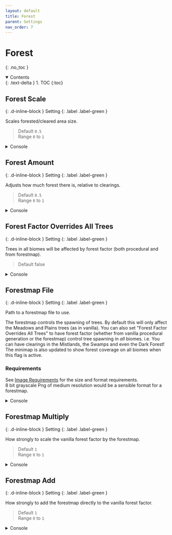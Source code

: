 ```yaml
---
layout: default
title: Forest
parent: Settings
nav_order: 7
---
```


# Forest
{: .no_toc }

<details open markdown="block">
  <summary>
  Contents
  </summary>
  {: .text-delta }
1. TOC
{:toc}
</details>

## Forest Scale
{: .d-inline-block }
Setting
{: .label .label-green }

Scales forested/cleared area size.
> Default `0.5`  
> Range `0` to `1`

<details class="console" markdown="block">
<summary>
Console
</summary>
Command: `bc param fo sc`
<img src="../images/console/bc-param-fo-sc.gif" />
</details>

## Forest Amount
{: .d-inline-block }
Setting
{: .label .label-green }

Adjusts how much forest there is, relative to clearings.
> Default `0.5`  
> Range `0` to `1`

<details class="console" markdown="block">
<summary>
Console
</summary>
Command: `bc param fo am`
<img src="../images/console/bc-param-fo-am.gif" />
</details>

## Forest Factor Overrides All Trees
{: .d-inline-block }
Setting
{: .label .label-green }

Trees in all biomes will be affected by forest factor (both procedural and from forestmap).  
> Default false  

<details class="console" markdown="block">
<summary>
Console
</summary>
Command: `bc param fo ffo`
<img src="../images/console/bc-param-fo-ffo.gif" />
</details>

## Forestmap File
{: .d-inline-block }
Setting
{: .label .label-green }

Path to a forestmap file to use.

The forestmap controls the spawning of trees. By default this will only affect the Meadows and Plains trees (as in vanilla). You can also set "Forest Factor Overrides All Trees" to have forest factor (whether from vanilla procedural generation or the forestmap) control tree spawning in *all* biomes. i.e. You can have clearings in the Mistlands, the Swamps and even the Dark Forest! The minimap is also updated to show forest coverage on all biomes when this flag is active.

### Requirements
See [Image Requirements](../image-requirements.html) for the size and format requirements.  
8 bit grayscale Png of medium resolution would be a sensible format for a forestmap.  

<details class="console" markdown="block">
<summary>
Console
</summary>
Command: `bc param fo fn`
<br>
<img src="../images/console/bc-param-fo-fn.gif" />
</details>

## Forestmap Multiply
{: .d-inline-block }
Setting
{: .label .label-green }

How strongly to scale the vanilla forest factor by the forestmap.
> Default `1`  
> Range `0` to `1`

<details class="console" markdown="block">
<summary>
Console
</summary>
Command: `bc param fo mu`
<img src="../images/console/bc-param-fo-mu.gif" />
</details>

## Forestmap Add
{: .d-inline-block }
Setting
{: .label .label-green }

How strongly to add the forestmap directly to the vanilla forest factor.
> Default `1`  
> Range `0` to `1`

<details class="console" markdown="block">
<summary>
Console
</summary>
Command: `bc param fo ad`
<img src="../images/console/bc-param-fo-ad.gif" />
</details>
